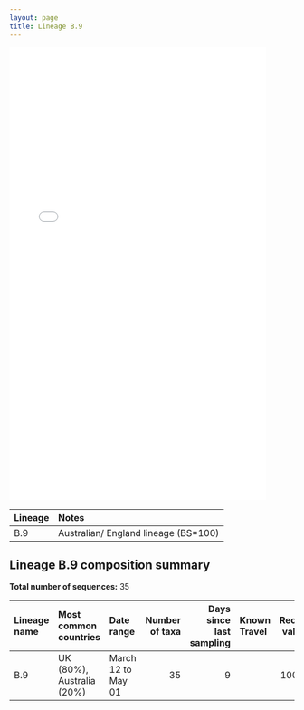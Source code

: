 ```yaml
---
layout: page
title: Lineage B.9
---
```




<embed src="../assets/images/B.9.pdf" type="application/pdf" width="90%" height="800px" />


| Lineage | Notes |
|:-----|:-----|
| B.9 | Australian/ England lineage (BS=100) |

<h2>Lineage B.9 composition summary </h2>

<strong>Total number of sequences:</strong> 35

| Lineage name | Most common countries | Date range | Number of taxa |  Days since last sampling | Known Travel | Recall value |
|:-----|:-----|:-------|-------:|-------:|:---------|--------:|
| B.9 | UK (80%), Australia (20%) | March 12 to May 01 | 35 | 9 |  | 100.0 |
